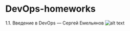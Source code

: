 # DevOps-homeworks
1.1. Введение в DevOps — Сергей Емельянов
![alt text](screenshots/filename.png "Описание будет тут")

